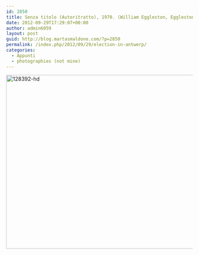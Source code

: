 ```yaml
---
id: 2850
title: Senza titolo (Autoritratto), 1970. (William Eggleston, Eggleston artistic trust)
date: 2012-09-29T17:29:07+00:00
author: admin6059
layout: post
guid: http://blog.martasmaldone.com/?p=2850
permalink: /index.php/2012/09/29/election-in-antwerp/
categories:
  - Appunti
  - photographies (not mine)
---
```

[<img class="aligncenter wp-image-3507 size-large" src="http://blog.martasmaldone.eu/wp-content/uploads/2012/09/128392-hd-1024x690.jpg" alt="128392-hd" width="697" height="470" srcset="http://blog.martasmaldone.eu/wp-content/uploads/2012/09/128392-hd-1024x690.jpg 1024w, http://blog.martasmaldone.eu/wp-content/uploads/2012/09/128392-hd-300x202.jpg 300w, http://blog.martasmaldone.eu/wp-content/uploads/2012/09/128392-hd-768x518.jpg 768w" sizes="(max-width: 697px) 100vw, 697px" />](http://blog.martasmaldone.eu/wp-content/uploads/2012/09/128392-hd.jpg)